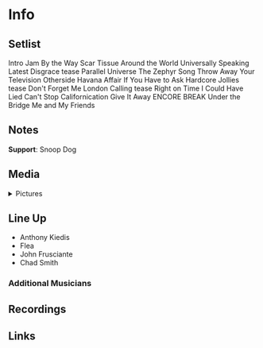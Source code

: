 # Info

## Setlist

Intro Jam
By the Way
Scar Tissue
Around the World
Universally Speaking
Latest Disgrace tease
Parallel Universe
The Zephyr Song
Throw Away Your Television
Otherside
Havana Affair
If You Have to Ask
Hardcore Jollies tease
Don't Forget Me
London Calling tease
Right on Time
I Could Have Lied
Can't Stop
Californication
Give It Away
ENCORE BREAK
Under the Bridge
Me and My Friends

## Notes

**Support**: Snoop Dog

## Media 

<details>
  <summary>Pictures</summary>
  <!--<img alt="Setlist" title="Setlist" src="_.jpg" height="200" />-->
</details>

## Line Up

* Anthony Kiedis
* Flea
* John Frusciante
* Chad Smith

### Additional Musicians

## Recordings

## Links

